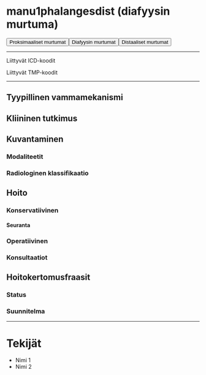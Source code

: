 # manu1phalangesdist (diafyysin murtuma)

<button id="manu1phalangesdist_proksimaalinen">Proksimaaliset murtumat</button><button id="manu1phalangesdist_diafyysi">Diafyysin murtumat</button><button id="manu1phalangesdist_distaalinen">Distaaliset murtumat</button>

---

Liittyvät ICD-koodit
>
	
Liittyvät TMP-koodit
>

---

## Tyypillinen vammamekanismi

## Kliininen tutkimus

## Kuvantaminen
### Modaliteetit
### Radiologinen klassifikaatio

## Hoito
### Konservatiivinen
#### Seuranta
### Operatiivinen
### Konsultaatiot

## Hoitokertomusfraasit
### Status
### Suunnitelma

---
# Tekijät
- Nimi 1
- Nimi 2